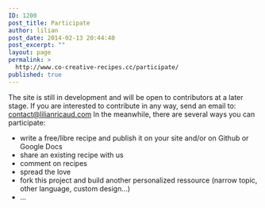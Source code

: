 ```yaml
---
ID: 1200
post_title: Participate
author: lilian
post_date: 2014-02-13 20:44:40
post_excerpt: ""
layout: page
permalink: >
  http://www.co-creative-recipes.cc/participate/
published: true
---
```

The site is still in development and will be open to contributors at a later stage. If you are interested to contribute in any way, send an email to: <contact@lilianricaud.com> In the meanwhile, there are several ways you can participate: 
*   write a free/libre recipe and publish it on your site and/or on Github or Google Docs
*   share an existing recipe with us
*   comment on recipes
*   spread the love
*   fork this project and build another personalized ressource (narrow topic, other language, custom design...)
*   ...  